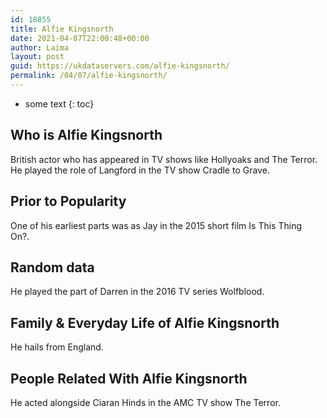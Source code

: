 ```yaml
---
id: 18855
title: Alfie Kingsnorth
date: 2021-04-07T22:00:48+00:00
author: Laima
layout: post
guid: https://ukdataservers.com/alfie-kingsnorth/
permalink: /04/07/alfie-kingsnorth/
---
```


* some text
{: toc}


## Who is Alfie Kingsnorth
                  
                  
                  
British actor who has appeared in TV shows like Hollyoaks and The Terror. He played the role of Langford in the TV show Cradle to Grave. 
                  
              
            
              
            
                
                
                
## Prior to Popularity
                  
                  
                  
One of his earliest parts was as Jay in the 2015 short film Is This Thing On?. 
                  
              
            
              
            
                
                
                
## Random data
                  
                  
                  
He played the part of Darren in the 2016 TV series Wolfblood. 
                  
              
            
              
            
                
                
                
## Family & Everyday Life of Alfie Kingsnorth
                  
                  
                  
He hails from England. 
                  
              
            
              
            
                
                
                
## People Related With Alfie Kingsnorth
                  
                  
                  
He acted alongside Ciaran Hinds in the AMC TV show The Terror.
                  
              
            
              
            
                
              
            
              
              
            
            
              
            
          
          
          